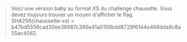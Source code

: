 > Voici une version baby au format XS du challenge chausette.
> Vous devez toujours trouver un moyen d'afficher le flag.
> SHA256(chaussette-xs) = b47bd5556cad30ee36987c386e41a0156bdd8729f6144e468dda9c8a55ac4062.
